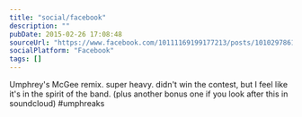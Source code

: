 ```yaml
---
title: "social/facebook"
description: ""
pubDate: 2015-02-26 17:08:48
sourceUrl: "https://www.facebook.com/10111169199177213/posts/10102978613810943"
socialPlatform: "Facebook"
tags: []
---
```


Umphrey's McGee remix. super heavy. didn't win the contest, but I feel like it's in the spirit of the band. (plus another bonus one if you look after this in soundcloud) #umphreaks


